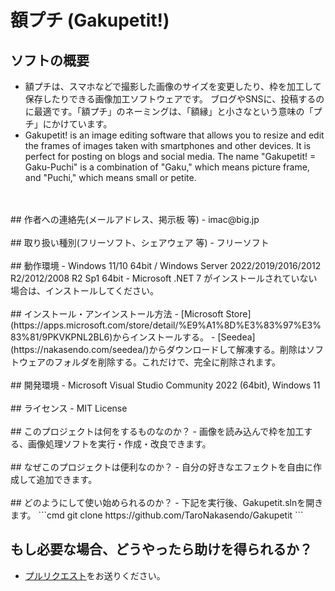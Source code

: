# 額プチ (Gakupetit!)
## ソフトの概要
- 額プチは、スマホなどで撮影した画像のサイズを変更したり、枠を加工して保存したりできる画像加工ソフトウェアです。
ブログやSNSに、投稿するのに最適です。「額プチ」のネーミングは、「額縁」と小さなという意味の「プチ」にかけています。
- Gakupetit! is an image editing software that allows you to resize and edit the frames of images taken with smartphones and other devices. It is perfect for posting on blogs and social media. The name "Gakupetit! = Gaku-Puchi" is a combination of "Gaku," which means picture frame, and "Puchi," which means small or petite. 
<br>
<br>
## 作者への連絡先(メールアドレス、掲示板 等)
- imac@big.jp
<br>
<br>
## 取り扱い種別(フリーソフト、シェアウェア 等)
- フリーソフト
<br>
<br>
## 動作環境
- Windows 11/10 64bit / Windows Server 2022/2019/2016/2012 R2/2012/2008 R2 Sp1 64bit
- Microsoft .NET 7 がインストールされていない場合は、インストールしてください。
<br>
<br>
## インストール・アンインストール方法
- [Microsoft Store](https://apps.microsoft.com/store/detail/%E9%A1%8D%E3%83%97%E3%83%81/9PKVKPNL2BL6)からインストールする。
- [Seedea](https://nakasendo.com/seedea/)からダウンロードして解凍する。削除はソフトウェアのフォルダを削除する。これだけで、完全に削除されます。
<br>
<br>
## 開発環境
- Microsoft Visual Studio Community 2022 (64bit), Windows 11
<br>
<br>
## ライセンス
- MIT License
<br>
<br>
## このプロジェクトは何をするものなのか？
- 画像を読み込んで枠を加工する、画像処理ソフトを実行・作成・改良できます。
<br>
<br>
## なぜこのプロジェクトは便利なのか？
- 自分の好きなエフェクトを自由に作成して追加できます。
<br>
<br>
## どのようにして使い始められるのか？
- 下記を実行後、Gakupetit.slnを開きます。
	```cmd
	git clone https://github.com/TaroNakasendo/Gakupetit
	```
<br>

## もし必要な場合、どうやったら助けを得られるか？
- [プルリクエスト](https://github.com/TaroNakasendo/Gakupetit/pulls)をお送りください。




